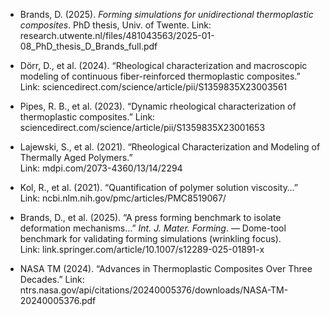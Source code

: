 

- Brands, D. (2025). *Forming simulations for unidirectional thermoplastic composites*. PhD thesis, Univ. of Twente. 
  Link: research.utwente.nl/files/481043563/2025-01-08_PhD_thesis_D_Brands_full.pdf

- Dörr, D., et al. (2024). “Rheological characterization and macroscopic modeling of continuous fiber-reinforced thermoplastic composites.” 
  Link: sciencedirect.com/science/article/pii/S1359835X23003561

- Pipes, R. B., et al. (2023). “Dynamic rheological characterization of thermoplastic composites.” 
  Link: sciencedirect.com/science/article/pii/S1359835X23001653
  
- Lajewski, S., et al. (2021). “Rheological Characterization and Modeling of Thermally Aged Polymers.”   
  Link: mdpi.com/2073-4360/13/14/2294

- Kol, R., et al. (2021). “Quantification of polymer solution viscosity…”  
  Link: ncbi.nlm.nih.gov/pmc/articles/PMC8519067/

- Brands, D., et al. (2025). “A press forming benchmark to isolate deformation mechanisms…” *Int. J. Mater. Forming*. — Dome-tool benchmark for validating forming simulations (wrinkling focus).  
  Link: link.springer.com/article/10.1007/s12289-025-01891-x

- NASA TM (2024). “Advances in Thermoplastic Composites Over Three Decades.” 
  Link: ntrs.nasa.gov/api/citations/20240005376/downloads/NASA-TM-20240005376.pdf
